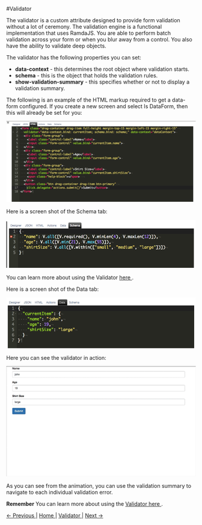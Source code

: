 #Validator

The validator is a custom attribute designed to provide form validation without a lot of ceremony. The validation engine is a functional implementation that uses RamdaJS. You are able to perform batch validation across your form or when you blur away from a control. You also have the ability to validate deep objects.

The validator has the following properties you can set:

* **data-context** - this determines the root object where validation starts.
* **schema** - this is the object that holds the validation rules.
* **show-validation-summary** - this specifies whether or not to display a validation summary.


The following is an example of the HTML markup required to get a data-form configured. If you create a new screen and select Is DataForm, then this will already be set for you:

![Validator HTML](images/validator-html.png)

Here is a screen shot of the Schema tab:

![Validator Schema](images/designer-schema.png)

You can learn more about using the Validator [ here ](validator/validator).

Here is a screen shot of the Data tab:

![Validator Data](images/designer-data.png)

Here you can see the validator in action:

![Validator](images/data-form.gif)

As you can see from the animation, you can use the validation summary to navigate to each individual validation error.

**Remember** You can learn more about using the [ Validator here ](validator/validator).

[ <- Previous ](data-form) | [ Home ](home) | [ Validator ](validator/validator) | [ Next -> ](composition)
